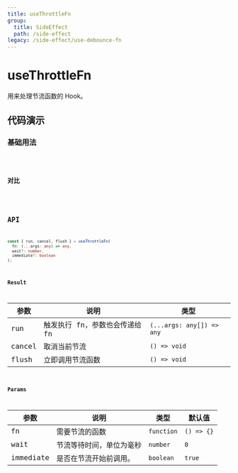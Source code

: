 ```yaml
---
title: useThrottleFn
group:
  title: SideEffect
  path: /side-effect
legacy: /side-effect/use-debounce-fn
---
```


# useThrottleFn

用来处理节流函数的 Hook。

## 代码演示

### 基础用法

<code src="./demos/Demo1.tsx" />

### 对比

<code src="./demos/Demo2.tsx" />

## API

```typescript
const { run, cancel, flush } = useThrottleFn(
  fn: (...args: any) => any,
  wait?: number,
  immediate?: boolean
);
```

### Result

| 参数   | 说明                           | 类型                      |
| ------ | ------------------------------ | ------------------------- |
| run    | 触发执行 fn，参数也会传递给 fn | `(...args: any[]) => any` |
| cancel | 取消当前节流                   | `() => void`              |
| flush  | 立即调用节流函数               | `() => void`              |

### Params

| 参数      | 说明                     | 类型       | 默认值     |
| --------- | ------------------------ | ---------- | ---------- |
| fn        | 需要节流的函数           | `function` | `() => {}` |
| wait      | 节流等待时间，单位为毫秒 | `number`   | `0`        |
| immediate | 是否在节流开始前调用。   | `boolean`  | `true`     |
